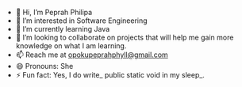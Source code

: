 - 👋 Hi, I’m Peprah Philipa
- 👀 I’m interested in Software Engineering
- 🌱 I’m currently learning Java
- 💞️ I’m looking to collaborate on projects that will help me gain more knowledge on what I am learning.
- 📫 Reach me at opokupeprahphyll@gmail.com
- 😄 Pronouns: She
- ⚡ Fun fact: Yes, I do write_ public static void in my sleep_.

<!---
PeprahPhilipa/PeprahPhilipa is a ✨ special ✨ repository because its `README.md` (this file) appears on your GitHub profile.
You can click the Preview link to take a look at your changes.
--->
